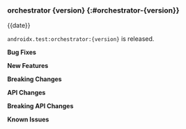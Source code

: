 ### orchestrator {version} {:#orchestrator-{version}}

{{date}}

`androidx.test:orchestrator:{version}` is released.

**Bug Fixes**

**New Features**

**Breaking Changes**

**API Changes**

**Breaking API Changes**

**Known Issues**
